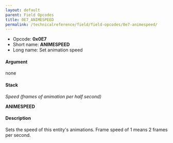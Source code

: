 ```yaml
---
layout: default
parent: Field Opcodes
title: 0E7_ANIMESPEED
permalink: /technicalreference/field/field-opcodes/0e7-animespeed/
---
```


-   Opcode: **0x0E7**
-   Short name: **ANIMESPEED**
-   Long name: Set animation speed

#### Argument

none

#### Stack

  
*Speed (frames of animation per half second)*

**ANIMESPEED**

#### Description

Sets the speed of this entity's animations. Frame speed of 1 means 2 frames per second.
